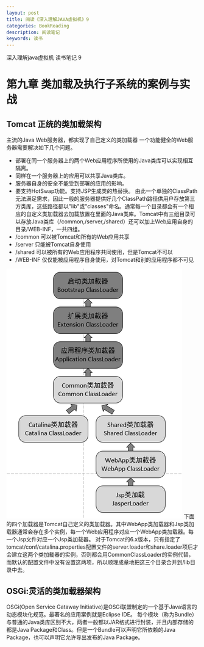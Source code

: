 ```yaml
---
layout: post
title: 阅读《深入理解JAVA虚拟机》9
categories: BookReading
description: 阅读笔记
keywords: 读书
---
```

深入理解java虚拟机 读书笔记 9

# 第九章 类加载及执行子系统的案例与实战
## Tomcat 正统的类加载架构
主流的Java Web服务器，都实现了自己定义的类加载器
一个功能健全的Web服务器需要解决如下几个问题。
* 部署在同一个服务器上的两个Web应用程序所使用的Java类库可以实现相互隔离。
* 同样在一个服务器上的应用可以共享Java类库。
* 服务器自身的安全不能受到部署的应用的影响。
* 要支持HotSwap功能。支持JSP生成类的热替换。
由此一个单独的ClassPath无法满足需求，因此一般的服务器提供好几个ClassPath路径供用户存放第三方类库，这些路径都以"lib"或"classes"命名。通常每一个目录都会有一个相应的自定义类加载器去加载放置在里面的Java类库。Tomcat中有三组目录可以存放Java类库（/common,/server,/shared）还可以加上Web应用自身的目录/WEB-INF，一共四组。
* /common 可以被Tomcat和所有的Web应用共享
* /server 只能被Tomcat自身使用
* /shared 可以被所有的Web应用程序共同使用，但是Tomcat不可以
* /WEB-INF 仅仅能被应用程序自身使用，对Tomcat和别的应用程序都不可见

![图片1](/images/bookreading/jvm9/1.png)
下面的四个加载器是Tomcat自己定义的类加载器。其中WebApp类加载器和Jsp类加载器通常会存在多个实例，每一个Web应用程序对应一个WebApp类加载器。每一个Jsp文件对应一个Jsp类加载器。
对于Tomcat的6.x版本，只有指定了tomcat/conf/catalina.properties配置文件的server.loader和share.loader项后才会建立这两个类加载器的实例，否则都会用CommonClassLoader的实例代替，而默认的配置文件中没有设置这两项，所以顺理成章地把这三个目录合并到/lib目录中去。
## OSGi:灵活的类加载器架构
OSGi(Open Service Gataway Initiative)是OSGi联盟制定的一个基于Java语言的动态模块化规范。最著名的应用案例就是Eclipse IDE。
每个模块（称为Bundle）与普通的Java类库区别不大，两者一般都以JAR格式进行封装，并且内部存储的都是Java Package和Class。但是一个Bundle可以声明它所依赖的Java Package，也可以声明它允许导出发布的Java Package。

